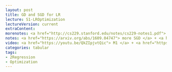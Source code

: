 ```yaml
---
layout: post
title: GD and SGD for LR
lecture: S1-LROptimization
lectureVersion: current
extraContent:
morenotes: <a href="http://cs229.stanford.edu/notes/cs229-notes1.pdf"> LR more </a> + <a href="https://web.stanford.edu/~hastie/ElemStatLearn/">ELS Ch3.2</a>  
notes: <a href="https://arxiv.org/abs/1609.04747"> more SGD </a> + <a href="https://numpy.org/doc/stable/reference/routines.linalg.html"> numpy linalg </a> 
video: <a href="https://youtu.be/QkZIpjvtQic"> M1 </a> + <a href="https://youtu.be/7hDLwyRAjIQ"> M2 </a>
categories: tabular
tags:
- 2Regression
- Optimization
---
```

